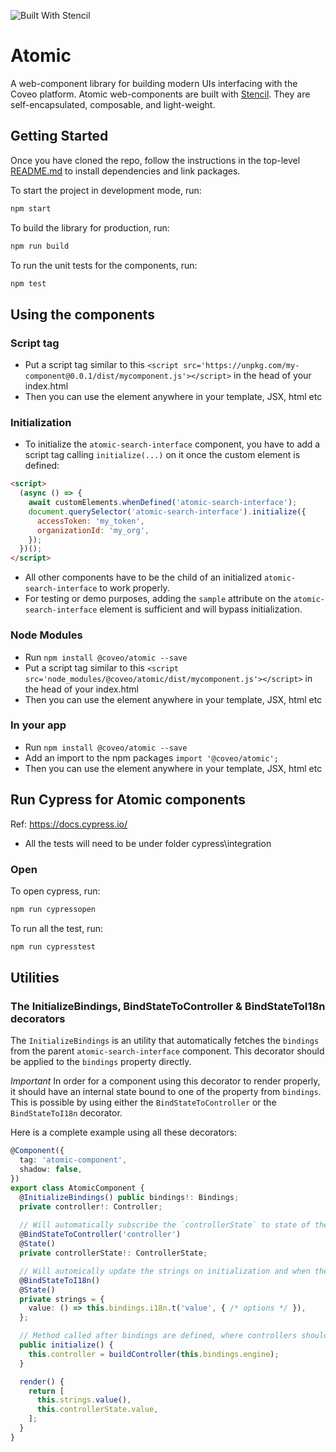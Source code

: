 ![Built With Stencil](https://img.shields.io/badge/-Built%20With%20Stencil-16161d.svg?logo=data%3Aimage%2Fsvg%2Bxml%3Bbase64%2CPD94bWwgdmVyc2lvbj0iMS4wIiBlbmNvZGluZz0idXRmLTgiPz4KPCEtLSBHZW5lcmF0b3I6IEFkb2JlIElsbHVzdHJhdG9yIDE5LjIuMSwgU1ZHIEV4cG9ydCBQbHVnLUluIC4gU1ZHIFZlcnNpb246IDYuMDAgQnVpbGQgMCkgIC0tPgo8c3ZnIHZlcnNpb249IjEuMSIgaWQ9IkxheWVyXzEiIHhtbG5zPSJodHRwOi8vd3d3LnczLm9yZy8yMDAwL3N2ZyIgeG1sbnM6eGxpbms9Imh0dHA6Ly93d3cudzMub3JnLzE5OTkveGxpbmsiIHg9IjBweCIgeT0iMHB4IgoJIHZpZXdCb3g9IjAgMCA1MTIgNTEyIiBzdHlsZT0iZW5hYmxlLWJhY2tncm91bmQ6bmV3IDAgMCA1MTIgNTEyOyIgeG1sOnNwYWNlPSJwcmVzZXJ2ZSI%2BCjxzdHlsZSB0eXBlPSJ0ZXh0L2NzcyI%2BCgkuc3Qwe2ZpbGw6I0ZGRkZGRjt9Cjwvc3R5bGU%2BCjxwYXRoIGNsYXNzPSJzdDAiIGQ9Ik00MjQuNywzNzMuOWMwLDM3LjYtNTUuMSw2OC42LTkyLjcsNjguNkgxODAuNGMtMzcuOSwwLTkyLjctMzAuNy05Mi43LTY4LjZ2LTMuNmgzMzYuOVYzNzMuOXoiLz4KPHBhdGggY2xhc3M9InN0MCIgZD0iTTQyNC43LDI5Mi4xSDE4MC40Yy0zNy42LDAtOTIuNy0zMS05Mi43LTY4LjZ2LTMuNkgzMzJjMzcuNiwwLDkyLjcsMzEsOTIuNyw2OC42VjI5Mi4xeiIvPgo8cGF0aCBjbGFzcz0ic3QwIiBkPSJNNDI0LjcsMTQxLjdIODcuN3YtMy42YzAtMzcuNiw1NC44LTY4LjYsOTIuNy02OC42SDMzMmMzNy45LDAsOTIuNywzMC43LDkyLjcsNjguNlYxNDEuN3oiLz4KPC9zdmc%2BCg%3D%3D&colorA=16161d&style=flat-square)

# Atomic

A web-component library for building modern UIs interfacing with the Coveo platform. Atomic web-components are built with [Stencil](https://stenciljs.com/docs/introduction). They are self-encapsulated, composable, and light-weight.

## Getting Started

Once you have cloned the repo, follow the instructions in the top-level [README.md](https://bitbucket.org/coveord/ui-kit/src/master/README.md) to install dependencies and link packages.

To start the project in development mode, run:

```bash
npm start
```

To build the library for production, run:

```bash
npm run build
```

To run the unit tests for the components, run:

```bash
npm test
```

## Using the components

### Script tag

- Put a script tag similar to this `<script src='https://unpkg.com/my-component@0.0.1/dist/mycomponent.js'></script>` in the head of your index.html
- Then you can use the element anywhere in your template, JSX, html etc

### Initialization

- To initialize the `atomic-search-interface` component, you have to add a script tag calling `initialize(...)` on it once the custom element is defined:
```html
<script>
  (async () => {
    await customElements.whenDefined('atomic-search-interface');
    document.querySelector('atomic-search-interface').initialize({
      accessToken: 'my_token',
      organizationId: 'my_org',
    });
  })();
</script>
```
- All other components have to be the child of an initialized `atomic-search-interface` to work properly.
- For testing or demo purposes, adding the `sample` attribute on the `atomic-search-interface` element is sufficient and will bypass initialization.

### Node Modules

- Run `npm install @coveo/atomic --save`
- Put a script tag similar to this `<script src='node_modules/@coveo/atomic/dist/mycomponent.js'></script>` in the head of your index.html
- Then you can use the element anywhere in your template, JSX, html etc

### In your app

- Run `npm install @coveo/atomic --save`
- Add an import to the npm packages `import '@coveo/atomic';`
- Then you can use the element anywhere in your template, JSX, html etc

## Run Cypress for Atomic components

Ref: https://docs.cypress.io/

- All the tests will need to be under folder cypress\integration

### Open

To open cypress, run:

```sh
npm run cypressopen
```

To run all the test, run:

```sh
npm run cypresstest
```

## Utilities

### The InitializeBindings, BindStateToController & BindStateToI18n decorators

The `InitializeBindings` is an utility that automatically fetches the `bindings` from the parent `atomic-search-interface` component. This decorator should be applied to the `bindings` property directly.

*Important* In order for a component using this decorator to render properly, it should have an internal state bound to one of the property from `bindings`. This is possible by using either the `BindStateToController` or the `BindStateToI18n` decorator.

Here is a complete example using all these decorators:

```typescript
@Component({
  tag: 'atomic-component',
  shadow: false,
})
export class AtomicComponent {
  @InitializeBindings() public bindings!: Bindings;
  private controller!: Controller;
  
  // Will automatically subscribe the `controllerState` to state of the `controller`
  @BindStateToController('controller') 
  @State()
  private controllerState!: ControllerState;

  // Will automically update the strings on initialization and when the locale changes
  @BindStateToI18n()
  @State()
  private strings = {
    value: () => this.bindings.i18n.t('value', { /* options */ }),
  };

  // Method called after bindings are defined, where controllers should be initialized
  public initialize() {
    this.controller = buildController(this.bindings.engine);
  }

  render() {
    return [
      this.strings.value(),
      this.controllerState.value,
    ];
  }
}
```
